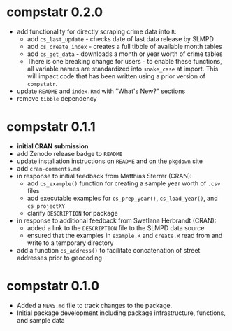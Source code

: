 # compstatr 0.2.0

* add functionality for directly scraping crime data into `R`:
    * add `cs_last_update` - checks date of last data release by SLMPD
    * add `cs_create_index` - creates a full tibble of available month tables
    * add `cs_get_data` - downloads a month or year worth of crime tables
    * There is one breaking change for users - to enable these functions, all variable names are standardized into `snake_case` at import. This will impact code that has been written using a prior version of `compstatr`.
* update `README` and `index.Rmd` with "What's New?" sections
* remove `tibble` dependency

# compstatr 0.1.1

* **initial CRAN submission**
* add Zenodo release badge to `README`
* update installation instructions on `README` and on the `pkgdown` site
* add `cran-comments.md`
* in response to initial feedback from Matthias Sterrer (CRAN):
    * add `cs_example()` function for creating a sample year worth of `.csv` files 
    * add executable examples for `cs_prep_year()`, `cs_load_year()`, and `cs_projectXY`
    * clarify `DESCRIPTION` for package
* in response to additional feedback from Swetlana Herbrandt (CRAN):
    * added a link to the `DESCRIPTION` file to the SLMPD data source
    * ensured that the examples in `example.R` and `create.R` read from and write to a temporary directory
* add a function `cs_address()` to facilitate concatenation of street addresses prior to geocoding

# compstatr 0.1.0

* Added a `NEWS.md` file to track changes to the package.
* Initial package development including package infrastructure, functions, and sample data
